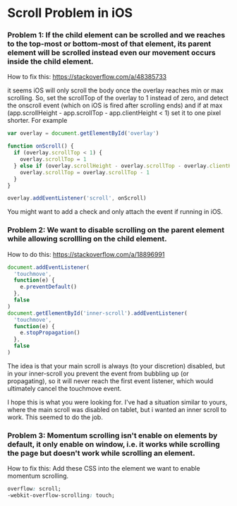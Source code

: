 # Scroll Problem in iOS

### Problem 1: If the child element can be scrolled and we reaches to the top-most or bottom-most of that element, its parent element will be scrolled instead even our movement occurs inside the child element.

How to fix this:
https://stackoverflow.com/a/48385733

it seems iOS will only scroll the body once the overlay reaches min or max scrolling. So, set the scrollTop of the overlay to 1 instead of zero, and detect the onscroll event (which on iOS is fired after scrolling ends) and if at max (app.scrollHeight - app.scrollTop - app.clientHeight < 1) set it to one pixel shorter. For example

```javascript
var overlay = document.getElementById('overlay')

function onScroll() {
  if (overlay.scrollTop < 1) {
    overlay.scrollTop = 1
  } else if (overlay.scrollHeight - overlay.scrollTop - overlay.clientHeight < 1) {
    overlay.scrollTop = overlay.scrollTop - 1
  }
}

overlay.addEventListener('scroll', onScroll)
```

You might want to add a check and only attach the event if running in iOS.

### Problem 2: We want to disable scrolling on the parent element while allowing scrollling on the child element.

How to do this:
https://stackoverflow.com/a/18896991

```javascript
document.addEventListener(
  'touchmove',
  function(e) {
    e.preventDefault()
  },
  false
)
document.getElementById('inner-scroll').addEventListener(
  'touchmove',
  function(e) {
    e.stopPropagation()
  },
  false
)
```

The idea is that your main scroll is always (to your discretion) disabled, but in your inner-scroll you prevent the event from bubbling up (or propagating), so it will never reach the first event listener, which would ultimately cancel the touchmove event.

I hope this is what you were looking for. I've had a situation similar to yours, where the main scroll was disabled on tablet, but i wanted an inner scroll to work. This seemed to do the job.

### Problem 3: Momentum scrolling isn't enable on elements by default, it only enable on window, i.e. it works while scrolling the page but doesn't work while scrolling an element.

How to fix this:
Add these CSS into the element we want to enable momentum scrolling.

```css
overflow: scroll;
-webkit-overflow-scrolling: touch;
```
